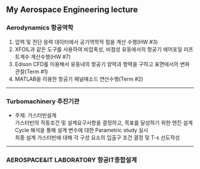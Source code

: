 My Aerospace Engineering lecture
---
### Aerodynamics 항공역학  
1.  압력 및 전단 응력 데이터에서 공기역학적 힘을 계산 수행(HW #3)    
2.  XFOIL과 같은 도구를 사용하여 비압축성, 비점성 유동에서의 항공기 에어포일 리프트계수 계산수행(HW #7)  
3.  Edison CFD를 이용해서 유동내의 항공기 양력과 항력을 구하고 표면에서의 변화 관찰(Term #1)  
4.  MATLAB을 이용한 항공기 패널매소드 연산수행(Term #2)  
---
### Turbomachinery 추진기관  

* 주제: 가스터빈설계  
가스터빈의 작동조건 및 설계요구사항을 결정하고, 목표를 달성하기 위한 엔진 설계  
Cycle 해석을 통해 설계 변수에 대한 Parametric study 실시  
최종 설계 가스터빈에 대해 각 구성 요소의 입출구 조건 결정 및 T-s 선도작성  
---
### AEROSPACE&IT LABORATORY 항공IT종합설계
